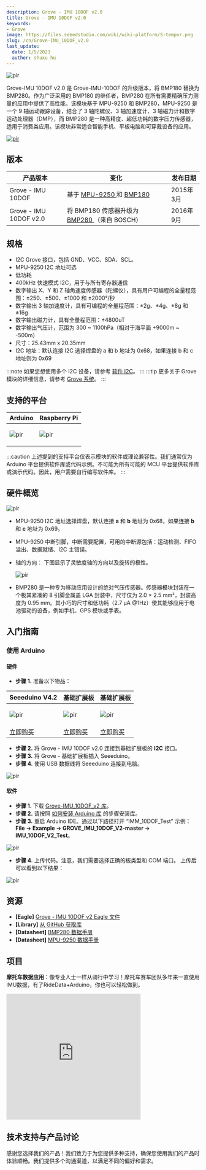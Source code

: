 ```yaml
---
description: Grove - IMU 10DOF v2.0
title: Grove - IMU 10DOF v2.0
keywords:
- Grove
image: https://files.seeedstudio.com/wiki/wiki-platform/S-tempor.png
slug: /cn/Grove-IMU_10DOF_v2.0
last_update:
  date: 1/5/2023
  author: shuxu hu
---
```


<p style={{textAlign: 'center'}}><img src="https://files.seeedstudio.com/wiki/Grove-IMU_10DOF_v2.0/img/Grove-imu-10dof-v2.0.jpg" alt="pir" width={600} height="auto" /></p>

Grove-IMU 10DOF v2.0 是 Grove-IMU-10DOF 的升级版本，将 BMP180 替换为 BMP280。作为广泛采用的 BMP180 的继任者，BMP280 在所有需要精确压力测量的应用中提供了高性能。该模块基于 MPU-9250 和 BMP280，MPU-9250 是一个 9 轴运动跟踪设备，结合了 3 轴陀螺仪、3 轴加速度计、3 轴磁力计和数字运动处理器（DMP），而 BMP280 是一种高精度、超低功耗的数字压力传感器，适用于消费类应用。该模块非常适合智能手机、平板电脑和可穿戴设备的应用。

[<p><img src="https://files.seeedstudio.com/wiki/common/Get_One_Now_Banner.png" alt="pir" width={600} height="auto" /></p>](https://www.seeedstudio.com/Grove-IMU-10DOF-v2.0-p-2691.html)

## 版本

| 产品版本               | 变化                                                                                                                                                                                                                                      | 发布日期       |
|------------------------|----------------------------------------------------------------------------------------------------------------------------------------------------------------------------------------------------------------------------------------------|----------------|
| Grove - IMU 10DOF      | 基于 [MPU-9250 ](https://files.seeedstudio.com/wiki/Grove-IMU_10DOF/res/MPU-9250A_Product_Specification.pdf ) 和 [BMP180 ](https://files.seeedstudio.com/wiki/Grove-IMU_10DOF/res/BMP180.pdf )  | 2015年3月      |
| Grove - IMU 10DOF v2.0 | 将 BMP180 传感器升级为 [BMP280 ](https://files.seeedstudio.com/wiki/Grove-Barometer_Sensor-BMP280/res/Grove-Barometer_Sensor-BMP280-BMP280-DS001-12_Datasheet.pdf )（来自 BOSCH）                                         | 2016年9月      |

## 规格

-   I2C Grove 接口，包括 GND、VCC、SDA、SCL。
-   MPU-9250 I2C 地址可选
-   低功耗
-   400kHz 快速模式 I2C，用于与所有寄存器通信
-   数字输出 X、Y 和 Z 轴角速度传感器（陀螺仪），具有用户可编程的全量程范围：±250、±500、±1000 和 ±2000°/秒
-   数字输出 3 轴加速度计，具有可编程的全量程范围：±2g、±4g、±8g 和 ±16g
-   数字输出磁力计，具有全量程范围：±4800uT
-   数字输出气压计，范围为 300 ~ 1100hPa（相对于海平面 +9000m ~ -500m）
-   尺寸：25.43mm x 20.35mm
-   I2C 地址：默认连接 I2C 选择焊盘的 a 和 b 地址为 0x68，如果连接 b 和 c 地址则为 0x69

:::note
    如果您想使用多个 I2C 设备，请参考 [软件 I2C](https://wiki.seeedstudio.com/cn/Arduino_Software_I2C_user_guide/)。
:::
:::tip
    更多关于 Grove 模块的详细信息，请参考 [Grove 系统](https://wiki.seeedstudio.com/cn/Grove_System/)。
:::

## 支持的平台

| Arduino | Raspberry Pi |
|---|---|
|<p><img src="https://files.seeedstudio.com/wiki/wiki_english/docs/images/arduino_logo.jpg" alt="pir" width={200} height="auto" /></p>|<p><img src="https://files.seeedstudio.com/wiki/wiki_english/docs/images/raspberry_pi_logo_n.jpg" alt="pir" width={200} height="auto" /></p>|

:::caution
    上述提到的支持平台仅表示模块的软件或理论兼容性。我们通常仅为 Arduino 平台提供软件库或代码示例。不可能为所有可能的 MCU 平台提供软件库或演示代码。因此，用户需要自行编写软件库。
:::

## 硬件概览

  <p style={{textAlign: 'center'}}><img src="https://files.seeedstudio.com/wiki/Grove-IMU_10DOF_v2.0/img/dimensions.jpg" alt="pir" width={600} height="auto" /></p>

-  MPU-9250 I2C 地址选择焊盘，默认连接 **a** 和 **b** 地址为 0x68，如果连接 **b** 和 **c** 地址为 0x69。
-  MPU-9250 中断引脚，中断需要配置，可用的中断源包括：运动检测、FIFO 溢出、数据就绪、I2C 主错误。
- 轴的方向：
下图显示了灵敏度轴的方向以及旋转的极性。
  <p style={{textAlign: 'center'}}><img src="https://files.seeedstudio.com/wiki/Grove-IMU_10DOF/img/Imu-10dof-dir-axes.png" alt="pir" width={600} height="auto" /></p>

- BMP280 是一种专为移动应用设计的绝对气压传感器。传感器模块封装在一个极其紧凑的 8 引脚金属盖 LGA 封装中，尺寸仅为 2.0 × 2.5 mm²，封装高度为 0.95 mm。其小巧的尺寸和低功耗（2.7 μA @1Hz）使其能够应用于电池驱动的设备，例如手机、GPS 模块或手表。

## 入门指南

### 使用 Arduino

#### 硬件

- **步骤 1.** 准备以下物品：

| Seeeduino V4.2 | 基础扩展板 | 基础扩展板 |
|----------------|-------------|-----------------|
|<p><img src="https://files.seeedstudio.com/wiki/wiki_english/docs/images/seeeduino_v4.2.jpg" alt="pir" width={600} height="auto" /></p>|<p><img src="https://files.seeedstudio.com/wiki/wiki_english/docs/images/base_shield.jpg" alt="pir" width={600} height="auto" /></p>|<p><img src="https://files.seeedstudio.com/wiki/Grove-IMU_10DOF_v2.0/img/Grove-imu-10dof-v2.0_s.jpg" alt="pir" width={600} height="auto" /></p>|
|[立即购买](https://www.seeedstudio.com/Seeeduino-V4.2-p-2517.html)|[立即购买](https://www.seeedstudio.com/Base-Shield-V2-p-1378.html)|[立即购买](https://www.seeedstudio.com/Grove-IMU-10DOF-v2.0-p-2691.html)|

- **步骤 2.** 将 Grove - IMU 10DOF v2.0 连接到基础扩展板的 **I2C** 接口。
- **步骤 3.** 将 Grove - 基础扩展板插入 Seeeduino。
- **步骤 4.** 使用 USB 数据线将 Seeeduino 连接到电脑。

<!--link-->
<!-- ![with_ardu](https://files.seeedstudio.com/wiki/Grove-IMU_10DOF_v2.0/img/with_ardu.jpg) -->
<p style={{textAlign: 'center'}}><img src="https://files.seeedstudio.com/wiki/Grove-IMU_10DOF_v2.0/img/with_ardu.jpg" alt="pir" width={600} height="auto" /></p>

#### 软件

- **步骤 1.** 下载 [Grove-IMU_10DOF_v2 库](https://github.com/Seeed-Studio/Grove_IMU_10DOF_v2.0/archive/master.zip)。
- **步骤 2.** 请按照 [如何安装 Arduino 库](https://wiki.seeedstudio.com/cn/How_to_install_Arduino_Library/) 的步骤安装库。
- **步骤 3.** 重启 Arduino IDE。通过以下路径打开 “IMM_10DOF_Test” 示例：**File -> Example -> GROVE_IMU_10DOF_V2-master -> IMU_10DOF_V2_Test**。

<!-- ![](https://files.seeedstudio.com/wiki/Grove-IMU_10DOF_v2.0/img/library%20example.jpg) -->
<p style={{textAlign: 'center'}}><img src="https://files.seeedstudio.com/wiki/Grove-IMU_10DOF_v2.0/img/library%20example.jpg" alt="pir" width={600} height="auto" /></p>

- **步骤 4.** 上传代码。注意，我们需要选择正确的板类型和 COM 端口。
上传后可以看到以下结果：

<!-- ![](https://files.seeedstudio.com/wiki/Grove-IMU_10DOF_v2.0/img/ardu_result.jpg) -->
<p style={{textAlign: 'center'}}><img src="https://files.seeedstudio.com/wiki/Grove-IMU_10DOF_v2.0/img/ardu_result.jpg" alt="pir" width={600} height="auto" /></p>

<div className="altium-ecad-viewer" data-project-src="https://files.seeedstudio.com/wiki/Grove-IMU_10DOF_v2.0/res/Grove%20-%20IMU%2010DOF%20v2.0.zip" style={{borderRadius: '0px 0px 4px 4px', height: 500, borderStyle: 'solid', borderWidth: 1, borderColor: 'rgb(241, 241, 241)', overflow: 'hidden', maxWidth: 1280, maxHeight: 700, boxSizing: 'border-box'}}>
</div>

## 资源

-   **[Eagle]** [Grove - IMU 10DOF v2 Eagle 文件](https://files.seeedstudio.com/wiki/Grove-IMU_10DOF_v2.0/res/Grove%20-%20IMU%2010DOF%20v2.0.zip)
-   **[Library]** [从 GitHub 获取库](https://github.com/Seeed-Studio/Grove_IMU_10DOF_v2.0/archive/master.zip)
-   **[Datasheet]** [BMP280 数据手册](https://files.seeedstudio.com/wiki/Grove-IMU_10DOF_v2.0/res/BMP280-Datasheet.pdf)
-   **[Datasheet]** [MPU-9250 数据手册](https://files.seeedstudio.com/wiki/Grove-IMU_10DOF/res/MPU-9250A_Product_Specification.pdf)

<!-- 此 Markdown 文件来源于 https://www.seeedstudio.com/wiki/Grove_-_IMU_10DOF -->

## 项目

**摩托车数据应用**：像专业人士一样从骑行中学习！摩托车赛车团队多年来一直使用IMU数据，有了RideData+Arduino，你也可以轻松做到。

<iframe frameborder='0' height='327.5' scrolling='no' src='https://www.hackster.io/RideData/motorcycle-data-app-11698f/embed' width='350'></iframe>

## 技术支持与产品讨论

感谢您选择我们的产品！我们致力于为您提供多种支持，确保您使用我们的产品时体验顺畅。我们提供多个沟通渠道，以满足不同的偏好和需求。

<div class="button_tech_support_container">
<a href="https://forum.seeedstudio.com/" class="button_forum"></a> 
<a href="https://www.seeedstudio.com/contacts" class="button_email"></a>
</div>

<div class="button_tech_support_container">
<a href="https://discord.gg/eWkprNDMU7" class="button_discord"></a> 
<a href="https://github.com/Seeed-Studio/wiki-documents/discussions/69" class="button_discussion"></a>
</div>